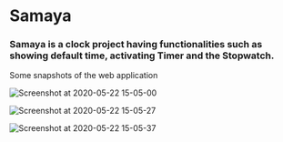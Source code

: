 # Samaya

### Samaya is a clock project having functionalities such as showing default time, activating Timer and the Stopwatch.

Some snapshots of the web application

![Screenshot at 2020-05-22 15-05-00](https://user-images.githubusercontent.com/37341587/82655963-92071880-9c40-11ea-90d7-c214cf2bd794.png)

![Screenshot at 2020-05-22 15-05-27](https://user-images.githubusercontent.com/37341587/82655959-8fa4be80-9c40-11ea-962a-9f7f80179d20.png)

![Screenshot at 2020-05-22 15-05-37](https://user-images.githubusercontent.com/37341587/82655941-8c113780-9c40-11ea-80cf-59fcda08acf4.png)
